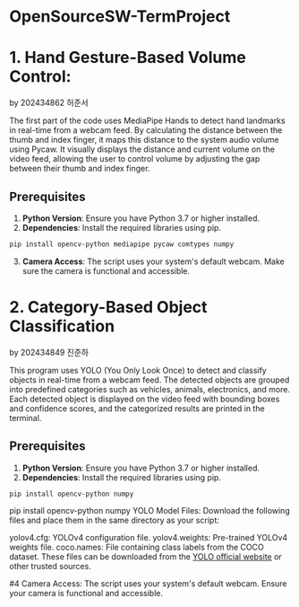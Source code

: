 # OpenSourceSW-TermProject


# 1. Hand Gesture-Based Volume Control:
by 202434862 허준서

The first part of the code uses MediaPipe Hands to detect hand landmarks in real-time from a webcam feed.
By calculating the distance between the thumb and index finger, it maps this distance to the system audio volume using Pycaw.
It visually displays the distance and current volume on the video feed, allowing the user to control volume by adjusting the gap between their thumb and index finger.

## Prerequisites

1. **Python Version**: Ensure you have Python 3.7 or higher installed.
2. **Dependencies**: Install the required libraries using pip.

```bash
pip install opencv-python mediapipe pycaw comtypes numpy
```
3. **Camera Access**: The script uses your system's default webcam. Make sure the camera is functional and accessible.

# 2. Category-Based Object Classification
by 202434849 진준하

This program uses YOLO (You Only Look Once) to detect and classify objects in real-time from a webcam feed. 
The detected objects are grouped into predefined categories such as vehicles, animals, electronics, and more. 
Each detected object is displayed on the video feed with bounding boxes and confidence scores, and the categorized results are printed in the terminal.


## Prerequisites


1. **Python Version**: Ensure you have Python 3.7 or higher installed.
2. **Dependencies**: Install the required libraries using pip.

```bash
pip install opencv-python numpy
```

pip install opencv-python numpy
YOLO Model Files:
Download the following files and place them in the same directory as your script:

yolov4.cfg: YOLOv4 configuration file.
yolov4.weights: Pre-trained YOLOv4 weights file.
coco.names: File containing class labels from the COCO dataset.
These files can be downloaded from the [YOLO official website](https://pjreddie.com/darknet/yolo/) or other trusted sources.

#4 Camera Access: The script uses your system's default webcam. Ensure your camera is functional and accessible.
